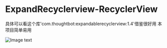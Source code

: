 # ExpandRecyclerview-RecyclerView
具体可以看这个库'com.thoughtbot:expandablerecyclerview:1.4'借鉴很好用
本项目简单易用

  ![Image text]( https://github.com/myhoujie/ExpandRecyclerview-RecyclerView/blob/main/Screenshot_2020-10-29-11-13-57.jpg?raw=true)

